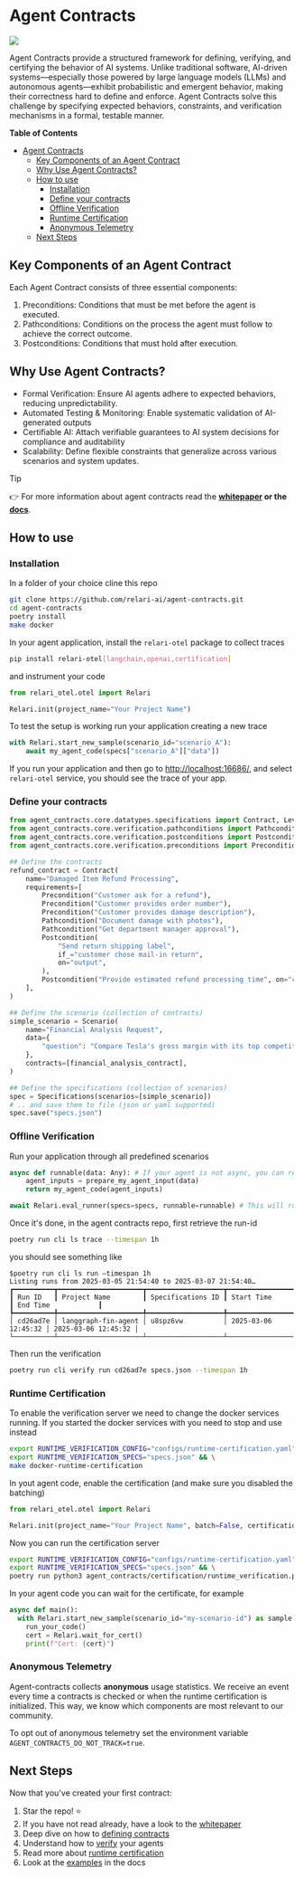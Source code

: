 # Agent Contracts

![](https://mintlify.s3.us-west-1.amazonaws.com/relari-4243c669/images/verification.svg)

Agent Contracts provide a structured framework for defining, verifying, and certifying the behavior of AI systems. Unlike traditional software, AI-driven systems—especially those powered by large language models (LLMs) and autonomous agents—exhibit probabilistic and emergent behavior, making their correctness hard to define and enforce. Agent Contracts solve this challenge by specifying expected behaviors, constraints, and verification mechanisms in a formal, testable manner.

**Table of Contents**

- [Agent Contracts](#agent-contracts)
  - [Key Components of an Agent Contract](#key-components-of-an-agent-contract)
  - [Why Use Agent Contracts?](#why-use-agent-contracts)
  - [How to use](#how-to-use)
    - [Installation](#installation)
    - [Define your contracts](#define-your-contracts)
    - [Offline Verification](#offline-verification)
    - [Runtime Certification](#runtime-certification)
    - [Anonymous Telemetry](#anonymous-telemetry)
  - [Next Steps](#next-steps)

## Key Components of an Agent Contract

Each Agent Contract consists of three essential components:

1. Preconditions: Conditions that must be met before the agent is executed.
2. Pathconditions: Conditions on the process the agent must follow to achieve the correct outcome.
3. Postconditions: Conditions that must hold after execution.

## Why Use Agent Contracts?

- Formal Verification: Ensure AI agents adhere to expected behaviors, reducing unpredictability.
- Automated Testing & Monitoring: Enable systematic validation of AI-generated outputs
- Certifiable AI: Attach verifiable guarantees to AI system decisions for compliance and auditability
- Scalability: Define flexible constraints that generalize across various scenarios and system updates.

> [!TIP]
>👉 For more information about agent contracts read the **[whitepaper](https://cdn.prod.website-files.com/669f7329c898141d69e16698/67c8ecfc0d3cf63f6331f437_main.pdf) or the [docs](https://agent-contracts.relari.ai/introduction)**.

## How to use

### Installation

In a folder of your choice cline this repo

```bash
git clone https://github.com/relari-ai/agent-contracts.git
cd agent-contracts
poetry install
make docker
```

In your agent application, install the `relari-otel` package to collect traces

```bash
pip install relari-otel[langchain,openai,certification]
```

and instrument your code

```python app.py
from relari_otel.otel import Relari

Relari.init(project_name="Your Project Name")
```

To test the setup is working run your application creating a new trace

```python
with Relari.start_new_sample(scenario_id="scenario_A"):
    await my_agent_code(specs["scenario_A"]["data"])
```

If you run your application and then go to [http://localhost:16686/](http://localhost:16686/), and select `relari-otel` service, you should see the trace of your app.

### Define your contracts

```python
from agent_contracts.core.datatypes.specifications import Contract, Level, Specifications
from agent_contracts.core.verification.pathconditions import Pathcondition
from agent_contracts.core.verification.postconditions import Postcondition
from agent_contracts.core.verification.preconditions import Precondition

## Define the contracts
refund_contract = Contract(
    name="Damaged Item Refund Processing",
    requirements=[
        Precondition("Customer ask for a refund"),
        Precondition("Customer provides order number"),
        Precondition("Customer provides damage description"),
        Pathcondition("Document damage with photos"),
        Pathcondition("Get department manager approval"),
        Postcondition(
            "Send return shipping label",
            if_="customer chose mail-in return",
            on="output",
        ),
        Postcondition("Provide estimated refund processing time", on="conversation"),
    ],
)

## Define the scenario (collection of contracts)
simple_scenario = Scenario(
    name="Financial Analysis Request",
    data={
        "question": "Compare Tesla's gross margin with its top competitors over the last 3 years"
    },
    contracts=[financial_analysis_contract],
)

## Define the specifications (collection of scenarios)
spec = Specifications(scenarios=[simple_scenario])
# .. and save them to file (json or yaml supported)
spec.save("specs.json")
```

### Offline Verification

Run your application through all predefined scenarios

```python
async def runnable(data: Any): # If your agent is not async, you can remove the async and await keywords
    agent_inputs = prepare_my_agent_input(data)
    return my_agent_code(agent_inputs)

await Relari.eval_runner(specs=specs, runnable=runnable) # This will run your application through all predefined scenarios in the specification
```

Once it's done, in the agent contracts repo, first retrieve the run-id

```bash
poetry run cli ls trace --timespan 1h
```

you should see something like

```text
$poetry run cli ls run —timespan 1h
Listing runs from 2025-03-05 21:54:40 to 2025-03-07 21:54:40…
┏━━━━━━━━━━┳━━━━━━━━━━━━━━━━━━━━━┳━━━━━━━━━━━━━━━━━━━┳━━━━━━━━━━━━━━━━━━━━━┳━━━━━━━━━━━━━━━━━━━━━┓
┃ Run ID   ┃ Project Name        ┃ Specifications ID ┃ Start Time          ┃ End Time            ┃
┡━━━━━━━━━━╇━━━━━━━━━━━━━━━━━━━━━╇━━━━━━━━━━━━━━━━━━━╇━━━━━━━━━━━━━━━━━━━━━╇━━━━━━━━━━━━━━━━━━━━━┩
│ cd26ad7e │ langgraph-fin-agent │ u8spz6vw          │ 2025-03-06 12:45:32 │ 2025-03-06 12:45:32 │
└──────────┴─────────────────────┴───────────────────┴─────────────────────┴─────────────────────┘
```

Then run the verification

```bash
poetry run cli verify run cd26ad7e specs.json --timespan 1h
```

### Runtime Certification

To enable the verification server we need to change the docker services running.
If you started the docker services with you need to stop and use instead

```bash
export RUNTIME_VERIFICATION_CONFIG="configs/runtime-certification.yaml" && \
export RUNTIME_VERIFICATION_SPECS="specs.json" && \
make docker-runtime-certification
```

In yout agent code, enable the certification (and make sure you disabled the batching)

```python app.py
from relari_otel.otel import Relari

Relari.init(project_name="Your Project Name", batch=False, certification_enabled=True)
```

Now you can run the certification server

```bash
export RUNTIME_VERIFICATION_CONFIG="configs/runtime-certification.yaml" && \
export RUNTIME_VERIFICATION_SPECS="specs.json" && \
poetry run python3 agent_contracts/certification/runtime_verification.py 
```

In your agent code you can wait for the certificate, for example

```python
async def main():
  with Relari.start_new_sample(scenario_id="my-scenario-id") as sample:
    run_your_code()
    cert = Relari.wait_for_cert()
    print(f"Cert: {cert}")
```

### Anonymous Telemetry

Agent-contracts collects **anonymous** usage statistics.
We receive an event every time a contracts is checked or when the runtime certification is initialized.
This way, we know which components are most relevant to our community.

To opt out of anonymous telemetry set the environment variable `AGENT_CONTRACTS_DO_NOT_TRACK=true`.

## Next Steps

Now that you've created your first contract:

1. Star the repo! ⭐
2. If you have not read already, have a look to the [whitepaper](https://cdn.prod.website-files.com/669f7329c898141d69e16698/67cf788d56ca9dcf0b88e8d0_Agent%20Contracts%20Whitepaper.pdf)
3. Deep dive on how to [defining contracts](https://agent-contracts.relari.ai/contracts/contracts)
4. Understand how to [verify](https://agent-contracts.relari.ai/verification/verification) your agents
5. Read more about [runtime certification](https://agent-contracts.relari.ai/certification/certification)
6. Look at the [examples](https://agent-contracts.relari.ai/examples/finance-agent) in the docs
